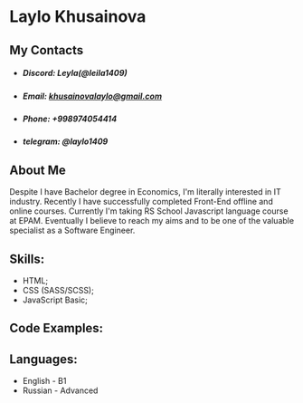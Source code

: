 # Laylo Khusainova
## My Contacts
+ ##### **Discord:** Leyla(@leila1409)
+ ##### **Email:** khusainovalaylo@gmail.com
+ ##### **Phone:** +998974054414
+ ##### **telegram:** @laylo1409


## About Me

Despite I have Bachelor degree in Economics, I'm literally interested in IT industry. Recently I have successfully completed Front-End offline and online courses. Currently I'm taking RS School Javascript language course at EPAM. Eventually I believe to reach my aims and to be one of the valuable specialist as a Software Engineer.


## Skills:
+ HTML;
+ CSS (SASS/SCSS);
+ JavaScript Basic;



## Code Examples:


## Languages:

+ English - B1
+ Russian - Advanced
